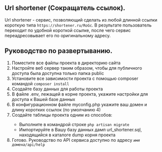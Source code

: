 ## Url shortener (Сокращатель ссылок).

<p>Url shortener - сервис, позволяющий сделать из любой длинной ссылки короткую типа 
<code>https://shortener.ru/RoGc</code>.
В результате пользователь переходит по удобной короткой ссылке,
после чего сервис переадресовывает его по оригинальному адресу.</b></p>

## Руководство по развертыванию.

<ol>
  <li>Поместите все файлы проекта в директорию сайта</li>
  <li>Настройте веб сервер таким образом, чтобы для публичного доступа была доступна только папка public</li>
  <li>Установите все зависимости проекта с помощью composer командой <code>composer install</code></li>
  <li>Создайте базу данных для работы проекта</li>
  <li>В файле .env, лежащей в корне проекта, укажите настройки для доступа к Вашей базе данных</li>
  <li>В конфигурационном файле myconfig.php укажите ваш домен и длину коротких ссылок (по умолчанию 4)</li>
  <li>Создайте таблицы проекта одним из способов:</li>
  <ul>
    <li>Выполните в командрой строке <code>php artisan migrate</code></li>
    <li>Импортируйте в Вашу базу данных дамп url_shortener.sql, находящийся в каталоге dump корня проекта</li>
  </ul>
  <li>Готово. Руководство по API сервиса доступно по адресу <code><i>имя домена/</i>api/help</code></li>
</ol>


